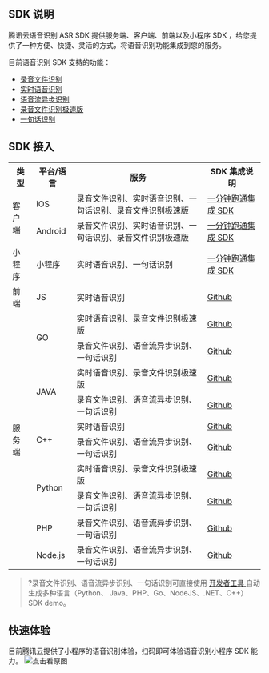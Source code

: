 ## SDK 说明
腾讯云语音识别 ASR SDK 提供服务端、客户端、前端以及小程序 SDK ，给您提供了一种方便、快捷、灵活的方式，将语音识别功能集成到您的服务。

目前语音识别 SDK 支持的功能：
- [录音文件识别](https://cloud.tencent.com/document/product/1093/37823)
- [实时语音识别](https://cloud.tencent.com/document/product/1093/48982)
- [语音流异步识别](https://cloud.tencent.com/document/product/1093/52061)
- [录音文件识别极速版](https://cloud.tencent.com/document/product/1093/52097)
- [一句话识别](https://cloud.tencent.com/document/product/1093/35646)

## SDK 接入
<table>
<tr>
<th>类型</th>
<th>平台/语言 </th>
<th>服务</th>
<th>SDK 集成说明 </th>
</tr>
<tr>
<td rowspan="2">客户端</td>
<td>iOS</td>
<td>录音文件识别、实时语音识别、一句话识别、录音文件识别极速版</td>
<td> <a href="https://cloud.tencent.com/document/product/1093/35723">一分钟跑通集成 SDK</a></td>
</tr>
<tr>
<td>Android</td>
<td>录音文件识别、实时语音识别、一句话识别、录音文件识别极速版</td>
<td><a href="https://cloud.tencent.com/document/product/1093/35722">一分钟跑通集成 SDK</a></td>
</tr>
<tr>
<td>小程序</td>
<td>小程序</td>
<td>实时语音识别、一句话识别</td>
<td><a href="https://mp.weixin.qq.com/wxopen/plugindevdoc?appid=wx3e17776051baf153&token=&lang=zh_CN">一分钟跑通集成 SDK</a></td>
</tr>
<tr>
<td>前端</td>
<td>JS</td>
<td>实时语音识别</td>
<td><a href="https://github.com/TencentCloud/tencentcloud-speech-sdk-js">Github</a></td>
</tr>
<tr>
<td rowspan="10">服务端</td>
<td rowspan="2">GO</td>
<td>实时语音识别、录音文件识别极速版</td>
<td><a href="https://github.com/TencentCloud/tencentcloud-speech-sdk-go">Github</a></td>
</tr>
<tr>
<td>录音文件识别、语音流异步识别、一句话识别</td>
<td><a href="https://github.com/TencentCloud/tencentcloud-sdk-go">Github</a></td>
</tr>
<tr>
<td rowspan="2">JAVA</td>
<td>实时语音识别、录音文件识别极速版</td>
<td><a href="https://github.com/TencentCloud/tencentcloud-speech-sdk-java">Github</a></td>
</tr>
<tr>
<td>录音文件识别、语音流异步识别、一句话识别</td>
<td><a href="https://github.com/TencentCloud/tencentcloud-sdk-java">Github</a></td>
</tr>
<tr>
<td rowspan="2">C++</td>
<td>实时语音识别</td>
<td><a href="https://github.com/TencentCloud/tencentcloud-speech-sdk-cpp">Github</a></td>
</tr>
<tr>
<td>录音文件识别、语音流异步识别、一句话识别</td>
<td><a href="https://github.com/TencentCloud/tencentcloud-sdk-cpp">Github</a></td>
</tr>
<tr>
<td rowspan="2">Python</td>
<td>实时语音识别、录音文件识别极速版  </td>
<td><a href="https://github.com/TencentCloud/tencentcloud-speech-sdk-python">Github</a></td>
</tr>
<tr>
<td>录音文件识别、语音流异步识别、一句话识别</td>
<td><a href="https://github.com/TencentCloud/tencentcloud-sdk-python">Github</a></td>
</tr>
<tr>
<td>PHP</td>
<td>录音文件识别、语音流异步识别、一句话识别  </td>
<td><a href="https://github.com/TencentCloud/tencentcloud-sdk-php">Github</a></td>
</tr>
<tr>
<td>Node.js</td>
<td>录音文件识别、语音流异步识别、一句话识别</td>
<td><a href="https://github.com/TencentCloud/tencentcloud-sdk-nodejs">Github</a></td>
</tr>
</table>

>?录音文件识别、语音流异步识别、一句话识别可直接使用 [开发者工具 ](https://console.cloud.tencent.com/api/explorer?Product=asr&Version=2019-06-14&Action=CreateRecTask&SignVersion=) 自动生成多种语言（Python、 Java、PHP、Go、NodeJS、.NET、C++）SDK demo。


## 快速体验
目前腾讯云提供了小程序的语音识别体验，扫码即可体验语音识别小程序 SDK 能力。
![点击看原图](https://main.qcloudimg.com/raw/f5b135b9823357cf095333dfd6f11614.png)
